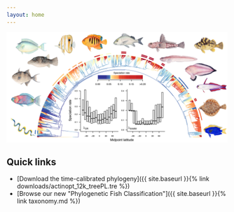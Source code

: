 ```yaml
---
layout: home
---
```


![Fish tree](assets/front-page-tree.png)

## Quick links

* [Download the time-calibrated phylogeny]({{ site.baseurl }}{% link downloads/actinopt_12k_treePL.tre %})
* [Browse our new "Phylogenetic Fish Classification"]({{ site.baseurl }}{% link taxonomy.md %})
